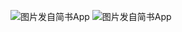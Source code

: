 ![图片发自简书App](http://upload-images.jianshu.io/upload_images/1691484-d815d307f2c4743d.jpg?imageMogr2/auto-orient/strip%7CimageView2/2/w/1080/q/50)
![图片发自简书App](http://upload-images.jianshu.io/upload_images/1691484-cca6807516273a25.jpg?imageMogr2/auto-orient/strip%7CimageView2/2/w/1080/q/50)
